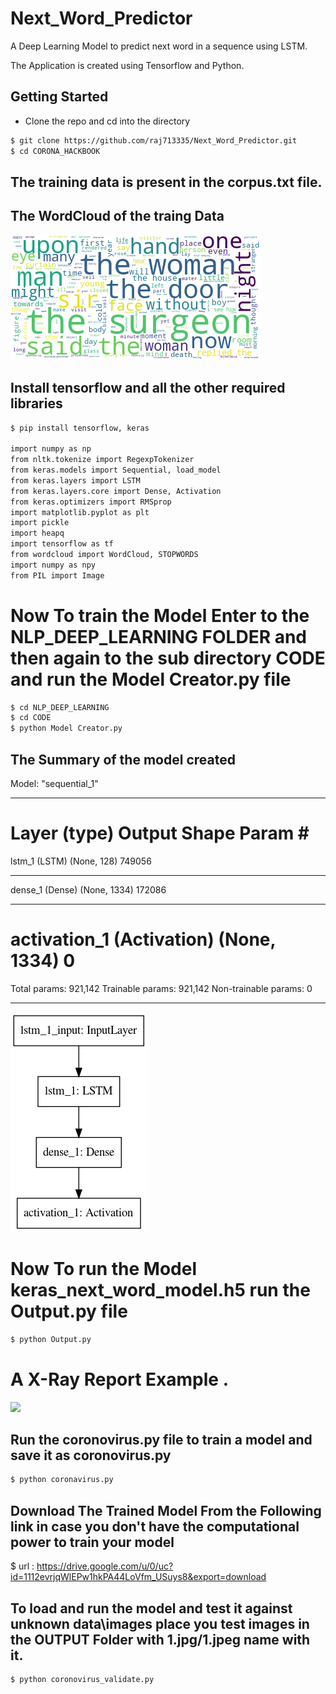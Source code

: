 # Next_Word_Predictor
A Deep Learning Model to predict next word in a sequence using LSTM.

The Application is created using Tensorflow and Python.


## Getting Started
- Clone the repo and cd into the directory
```sh
$ git clone https://github.com/raj713335/Next_Word_Predictor.git
$ cd CORONA_HACKBOOK
```

## The training data is present in the corpus.txt file.


## The WordCloud of the traing Data

![](wordCloud.png)




## Install tensorflow and all the other required libraries 

```sh
$ pip install tensorflow, keras 

import numpy as np
from nltk.tokenize import RegexpTokenizer
from keras.models import Sequential, load_model
from keras.layers import LSTM
from keras.layers.core import Dense, Activation
from keras.optimizers import RMSprop
import matplotlib.pyplot as plt
import pickle
import heapq
import tensorflow as tf
from wordcloud import WordCloud, STOPWORDS
import numpy as npy
from PIL import Image
```

# Now To train the Model Enter to the NLP_DEEP_LEARNING FOLDER and then again to the sub directory CODE and run the Model Creator.py file

```sh
$ cd NLP_DEEP_LEARNING
$ cd CODE
$ python Model Creator.py
```


## The Summary of the model created

Model: "sequential_1"
_________________________________________________________________
Layer (type)                 Output Shape              Param #   
=================================================================
lstm_1 (LSTM)                (None, 128)               749056    
_________________________________________________________________
dense_1 (Dense)              (None, 1334)              172086    
_________________________________________________________________
activation_1 (Activation)    (None, 1334)              0         
=================================================================
Total params: 921,142
Trainable params: 921,142
Non-trainable params: 0
_________________________________________________________________

![](model.png)


# Now To run the Model keras_next_word_model.h5 run the Output.py file

```sh
$ python Output.py
```


# A X-Ray Report Example .

![](gr1_lrg-a.jpg)



## Run the coronovirus.py file to train a model and save it as coronovirus.py

```sh
$ python coronavirus.py
```

## Download The Trained Model From the Following link in case you don't have the computational power to train your model

$ url : https://drive.google.com/u/0/uc?id=1112evrjqWlEPw1hkPA44LoVfm_USuys8&export=download


## To load and run the model and test it against unknown data\images place you test images in the OUTPUT Folder with 1.jpg/1.jpeg name with it.


```sh
$ python coronovirus_validate.py
```
